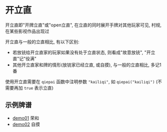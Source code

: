 # 开立直

开立直即"开牌立直"或"open立直", 在立直的同时展开手牌对其他玩家可见, 村规, 在某些影视作品出现过

开立直与一般的立直相比, 有以下区别:

- 若放铳给开立直家的玩家如果没有处于立直状态, 则看成"故意放铳", "开立直"记"役满"
- 其他开立直家和牌的情形(放铳家已经立直, 或自摸), 与一般的立直相比, 多记1番

使用开立直需要在 `qiepai` 函数中注明参数 `"kailiqi"`, 如 `qiepai("kailiqi")` (不需要再加 `true` 表示立直)

## 示例牌谱

- [demo01](demo01.js) 荣和
- [demo02](demo02.js) 自摸

